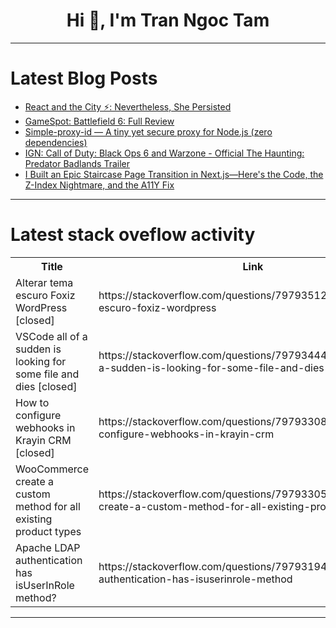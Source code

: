 <h1 align="center">Hi 👋, I'm Tran Ngoc Tam</h1>

---

# Latest Blog Posts 
<!-- BLOG-POST-LIST:START -->
- [React and the City ⚡️: Nevertheless, She Persisted](https://dev.to/sagi0312/react-and-the-city-nevertheless-she-persisted-3n9a)
- [GameSpot: Battlefield 6: Full Review](https://dev.to/gg_news/gamespot-battlefield-6-full-review-1i2g)
- [Simple-proxy-id — A tiny yet secure proxy for Node.js &lpar;zero dependencies&rpar;](https://dev.to/ibnushahraa/simple-proxy-id-a-tiny-yet-secure-proxy-for-nodejs-zero-dependencies-1pk7)
- [IGN: Call of Duty: Black Ops 6 and Warzone - Official The Haunting: Predator Badlands Trailer](https://dev.to/gg_news/ign-call-of-duty-black-ops-6-and-warzone-official-the-haunting-predator-badlands-trailer-4n3f)
- [I Built an Epic Staircase Page Transition in Next.js—Here&#39;s the Code, the Z-Index Nightmare, and the A11Y Fix](https://dev.to/braimer/i-built-an-epic-staircase-page-transition-in-nextjs-heres-the-code-the-z-index-nightmare-and-1jfn)
<!-- BLOG-POST-LIST:END -->

---

# Latest stack oveflow activity
<table>
  <tr><th>Title</th><th>Link</th></tr>
  <!-- STACKOVERFLOW:START --><tr><td>Alterar tema escuro Foxiz WordPress [closed]</td><td>https://stackoverflow.com/questions/79793512/alterar-tema-escuro-foxiz-wordpress</td></tr><tr><td>VSCode all of a sudden is looking for some file and dies [closed]</td><td>https://stackoverflow.com/questions/79793444/vscode-all-of-a-sudden-is-looking-for-some-file-and-dies</td></tr><tr><td>How to configure webhooks in Krayin CRM [closed]</td><td>https://stackoverflow.com/questions/79793308/how-to-configure-webhooks-in-krayin-crm</td></tr><tr><td>WooCommerce create a custom method for all existing product types</td><td>https://stackoverflow.com/questions/79793305/woocommerce-create-a-custom-method-for-all-existing-product-types</td></tr><tr><td>Apache LDAP authentication has isUserInRole method?</td><td>https://stackoverflow.com/questions/79793194/apache-ldap-authentication-has-isuserinrole-method</td></tr><!-- STACKOVERFLOW:END -->
</table>

---


